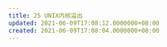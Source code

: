 ```yaml
---
title: 25 UNIX内核溢出
updated: 2021-06-09T17:08:12.0000000+08:00
created: 2021-06-09T17:08:04.0000000+08:00
---
```


